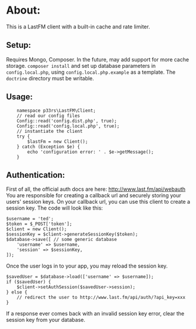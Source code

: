 # About:
This is a LastFM client with a built-in cache and rate limiter.

## Setup:
Requires Mongo, Composer. In the future, may add support for more cache storage.
`composer install` and set up database parameters in `config.local.php`, using `config.local.php.example` as a template.
The `doctrine` directory must be writable.

## Usage:
```
    namespace p33rs\LastFM\Client;
    // read our config files
    Config::read('config.dist.php', true);
    Config::read('config.local.php', true);
    // instantiate the client
    try {
        $lastFm = new Client();
    } catch (Exception $e) {
        echo 'configuration error: ' . $e->getMessage();
    }
```

## Authentication:
First of all, the official auth docs are here: http://www.last.fm/api/webauth
You are responsible for creating a callback url and securely storing your users' session keys.
On your callback url, you can use this client to create a session key. The code will look like this:
```
$username = 'ted';
$token = $_POST['token'];
$client = new Client();
$sessionKey = $client->generateSessionKey($token);
$database->save([ // some generic database
    'username' => $username,
    'session' => $sessionKey,
]);
```
Once the user logs in to your app, you may reload the session key.
```
$savedUser = $database->load(['username' => $username]);
if ($savedUser) {
    $client->setAuthSession($savedUser->session);
} else {
    // redirect the user to http://www.last.fm/api/auth/?api_key=xxx
}
```
If a response ever comes back with an invalid session key error, clear the session key from your database.